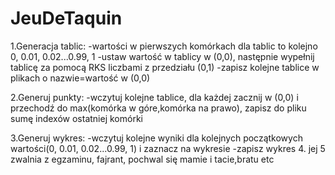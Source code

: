 # JeuDeTaquin
1.Generacja tablic:
-wartości w pierwszych komórkach dla tablic to kolejno 0, 0.01, 0.02...0.99, 1
-ustaw wartość w tablicy w (0,0), następnie wypełnij tablicę za pomocą RKS liczbami z przedziału (0,1)
-zapisz kolejne tablice w plikach o nazwie=wartość w (0,0)

2.Generuj punkty:
-wczytuj kolejne tablice, dla każdej zacznij w (0,0) i przechodź do max(komórka w góre,komórka na prawo), zapisz do pliku sumę indexów ostatniej komórki

3.Generuj wykres:
-wczytuj kolejne wyniki dla kolejnych początkowych wartości(0, 0.01, 0.02...0.99, 1) i zaznacz na wykresie
-zapisz wykres
4. jej 5 zwalnia z egzaminu, fajrant, pochwal się mamie i tacie,bratu etc
